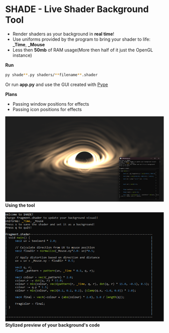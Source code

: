 # SHADE - Live Shader Background Tool

- Render shaders as your background in **real time**!
- Use uniforms provided by the program to bring your shader to life: **_Time**, **_Mouse**
- Less then **50mb** of RAM usage(More then half of it just the OpenGL instance)

**Run**
 ```bash
py shade**.py shaders/**filename**.shader
```
Or run **app.py** and use the GUI created with [Pype](https://github.com/kokasmark/pype)

**Plans**
- Passing window positions for effects
- Passing icon positions for effects

![background](background.png)
**Using the tool**

![console](console.png)
**Stylized preview of your background's code**
